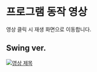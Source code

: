 # 프로그램 동작 영상
영상 클릭 시 재생 화면으로 이동합니다.

## Swing ver.
[![영상 제목](https://img.youtube.com/vi/XlnHLsej5Cc/0.jpg)](https://www.youtube.com/watch?v=XlnHLsej5Cc)

